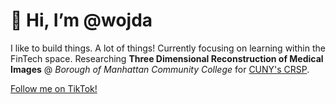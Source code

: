 # 👋 Hi, I’m @wojda

I like to build things. A lot of things! Currently focusing on learning within the FinTech space.
Researching **Three Dimensional Reconstruction of Medical Images** @ *Borough of Manhattan Community College* for [CUNY's CRSP](https://www.cuny.edu/research/research-development-programs/student-programs/undergraduate-programs/cuny-research-scholars-program/).

[Follow me on TikTok!](https://www.tiktok.com/@wojda_labs)


<!---
polooner/polooner is a ✨ special ✨ repository because its `README.md` (this file) appears on your GitHub profile.
You can click the Preview link to take a look at your changes.
--->
